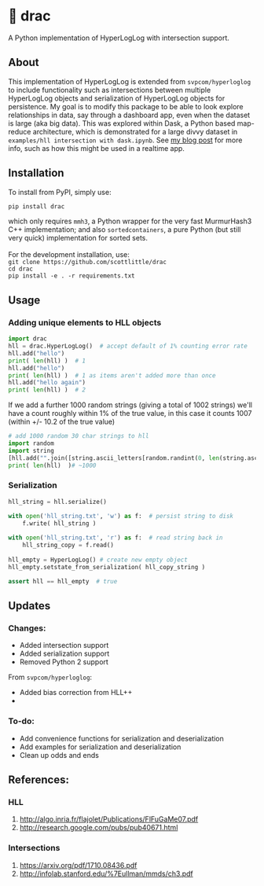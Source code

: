 # 🧛 drac

A Python implementation of HyperLogLog with intersection support. 

## About

This implementation of HyperLogLog is extended from `svpcom/hyperloglog` to include functionality such as intersections between multiple HyperLogLog objects and serialization of HyperLogLog objects for persistence. My goal is to modify this package to be able to look explore relationships in data, say through a dashboard app, even when the dataset is large (aka big data). This was explored within Dask, a Python based map-reduce architecture, which is demonstrated for a large divvy dataset in `examples/hll intersection with dask.ipynb`.  See [my blog post](http://scottlittle.org/Cardinality-estimation-in-Parallel/) for more info, such as how this might be used in a realtime app.

## Installation

To install from PyPI, simply use: <br>
```bash
pip install drac
```
which only requires `mmh3`, a Python wrapper for the very fast MurmurHash3 C++ implementation; and also `sortedcontainers`, a pure Python (but still very quick) implementation for sorted sets. <br>
<br>
For the development installation, use: <br>
`git clone https://github.com/scottlittle/drac` <br>
`cd drac` <br>
`pip install -e . -r requirements.txt` <br>

## Usage
### Adding unique elements to HLL objects

```python
import drac
hll = drac.HyperLogLog()  # accept default of 1% counting error rate
hll.add("hello")
print( len(hll) )  # 1
hll.add("hello")
print( len(hll) )  # 1 as items aren't added more than once
hll.add("hello again")
print( len(hll) )  # 2
```
If we add a further 1000 random strings (giving a total of 1002 strings) we'll have a count roughly within 1% of the true value, in this case it counts 1007 (within +/- 10.2 of the true value)

```python
# add 1000 random 30 char strings to hll
import random
import string
[hll.add("".join([string.ascii_letters[random.randint(0, len(string.ascii_letters)-1)] for n in range(30)])) for m in range(1000)]  
print( len(hll)  )# ~1000
```

### Serialization
```python
hll_string = hll.serialize()

with open('hll_string.txt', 'w') as f:  # persist string to disk
    f.write( hll_string )
    
with open('hll_string.txt', 'r') as f:  # read string back in
    hll_string_copy = f.read()
    
hll_empty = HyperLogLog() # create new empty object
hll_empty.setstate_from_serialization( hll_copy_string )

assert hll == hll_empty  # true
```

## Updates
### Changes:

- Added intersection support
- Added serialization support
- Removed Python 2 support

From `svpcom/hyperloglog`:
- Added bias correction from HLL++
- 
### To-do:
- Add convenience functions for serialization and deserialization
- Add examples for serialization and deserialization
- Clean up odds and ends

## References:
### HLL
1. http://algo.inria.fr/flajolet/Publications/FlFuGaMe07.pdf
2. http://research.google.com/pubs/pub40671.html
### Intersections
1. https://arxiv.org/pdf/1710.08436.pdf
2. http://infolab.stanford.edu/%7Eullman/mmds/ch3.pdf
